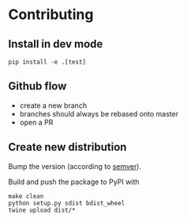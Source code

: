 # Contributing

## Install in dev mode

```
pip install -e .[test]
```

## Github flow

- create a new branch
- branches should always be rebased onto master
- open a PR

## Create new distribution

Bump the version (according to [semver](https://semver.org/)).

Build and push the package to PyPI with

```
make clean
python setup.py sdist bdist_wheel
twine upload dist/*
```